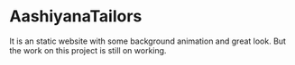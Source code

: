 # AashiyanaTailors
It is an static website with some background animation and great look. But the work on this project is still on working.
